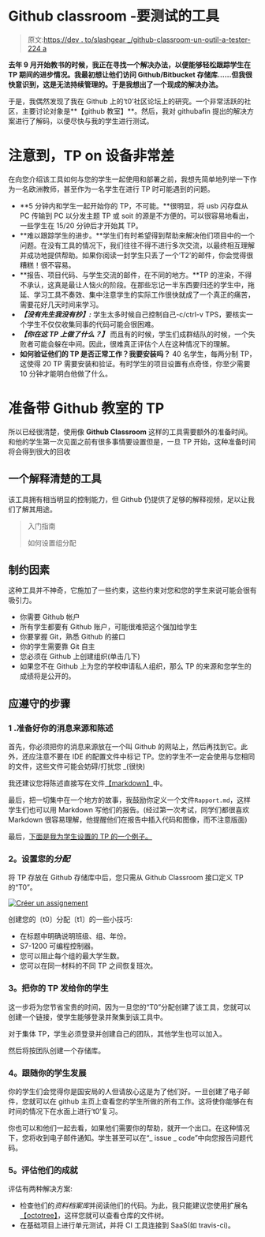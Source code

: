 # Github classroom -要测试的工具

> 原文:[https://dev . to/slashgear _/github-classroom-un-outil-a-tester-224 a](https://dev.to/slashgear_/github-classroom-un-outil-a-tester-224a)

**去年 9 月开始教书的时候，我正在寻找一个解决办法，以便能够轻松跟踪学生在 TP 期间的进步情况。我最初想让他们访问 Github/Bitbucket 存储库……但我很快意识到，这是无法持续管理的。于是我想出了一个现成的解决办法。**

于是，我偶然发现了我在 Github 上的‘t0’社区论坛上的研究。一个非常活跃的社区，主要讨论对象是**【github 教室】**。然后，我对 githubafin 提出的解决方案进行了解码，以便尽快与我的学生进行测试。

# [](#constat-en-tp-on-est-tr%C3%A8s-mal-%C3%A9quip%C3%A9)注意到，TP on 设备非常差

在向您介绍该工具如何与您的学生一起使用和部署之前，我想先简单地列举一下作为一名欧洲教师，甚至作为一名学生在进行 TP 时可能遇到的问题。

*   **5 分钟内和学生一起开始你的 TP，不可能。**很明显，将 usb 闪存盘从 PC 传输到 PC 以分发主题 TP 或 soit 的源是不方便的。可以很容易地看出，一些学生在 15/20 分钟后才开始其 TP。
*   **难以跟踪学生的进步。**学生们有时希望得到帮助来解决他们项目中的一个问题。在没有工具的情况下，我们往往不得不进行多次交流，以最终相互理解并成功地提供帮助。如果你阅读一封学生只丢了一个‘T2’的邮件，你会觉得很糟糕！很不容易。
*   **报告、项目代码、与学生交流的邮件，在不同的地方。**TP 的渲染，不得不承认，这真是最让人恼火的阶段。在那些忘记一半东西要归还的学生中，拖延、学习工具不奏效、集中注意学生的实际工作很快就成了一个真正的痛苦，需要花好几天时间来学习。
*   ***【没有先生我没有抄】:*** 学生太多时候自己控制自己-c/ctrl-v TPS，要核实一个学生不仅仅收集同事的代码可能会很困难。
*   ***【你在这 TP 上做了什么？】*** 而且有的时候，学生们成群结队的时候，一个失败者可能会躲在中间。因此，很难真正评估个人在这种情况下的理解。
*   **如何验证他们的 TP 是否正常工作？我要安装吗？** 40 名学生，每两分制 TP，这使得 20 TP 需要安装和验证。有时学生的项目设置有点奇怪，你至少需要 10 分钟才能明白他做了什么。

# [](#pr%C3%A9parer-un-tp-avec-github-classroom)准备带 Github 教室的 TP

所以已经很清楚，使用像 **Github Classroom** 这样的工具需要额外的准备时间。和他的学生第一次见面之前有很多事情要设置但是，一旦 TP 开始，这种准备时间将会得到很大的回收

## [](#un-outil-bien-expliqu%C3%A9)一个解释清楚的工具

该工具拥有相当明显的控制能力，但 Github 仍提供了足够的解释视频，足以让我们了解其用途。

> 入门指南
> 
> 如何设置组分配

## [](#les-contraintes)制约因素

这种工具并不神奇，它施加了一些约束，这些约束对您和您的学生来说可能会很有吸引力。

*   你需要 Github 帐户
*   所有学生都要有 Github 账户，可能很难把这个强加给学生
*   你要掌握 Git，熟悉 Github 的接口
*   你的学生需要靠 Git 自主
*   您必须在 Github 上创建组织(单击几下)
*   如果您不在 Github 上为您的学校申请私人组织，那么 TP 的来源和您学生的成绩将是公开的。

## [](#les-%C3%A9tapes-%C3%A0-respecter)应遵守的步骤

### [](#1-pr%C3%A9parer-vos-sources-et-votre-%C3%A9nonc%C3%A9)1 .准备好你的消息来源和陈述

首先，你必须把你的消息来源放在一个叫 Github 的网站上，然后再找到它。此外，还应注意不要在 IDE 的配置文件中标记 TP。您的学生不一定会使用与您相同的文件，这些文件可能会妨碍/打扰您 _(很快)

我还建议您将陈述直接写在文件[【markdown】](https://guides.github.com/features/mastering-markdown/)中。

最后，把一切集中在一个地方的故事，我鼓励你定义一个文件`Rapport.md`，这样学生们也可以用 Markdown 写他们的报告。(经过第一次考试，同学们都很喜欢 Markdown 很容易理解，他提醒他们在报告中插入代码和图像，而不注意版面)

最后，[下面是我为学生设置的 TP 的一个例子。](https://github.com/PolytechLyon/isi3-tp1-graph)

### [](#2-configurer-votre-assignement)2。设置您的*分配*

将 TP 存放在 Github 存储库中后，您只需从 Github Classroom 接口定义 TP 的“T0”。

 [<source type="image/webp">
<source type="image/png">
![Créer un assignement](../Images/0caa3a6c3fe754de4cf12f3b9e8857a1.png "Créer un assignement")](///static/038e52072fd39b5c797e3ffef7dc7148/720e3/create-assignement.png) 

创建您的〔t0〕分配〔t1〕的一些小技巧:

*   在标题中明确说明班级、组、年份。
*   S7-1200 可编程控制器。
*   您可以阻止每个组的最大学生数。
*   您可以在同一材料的不同 TP 之间恢复班次。

### [](#3-diffuser-votre-tp-%C3%A0-vos-%C3%A9l%C3%A8ves)3。把你的 TP 发给你的学生

这一步将为您节省宝贵的时间，因为一旦您的“T0”分配创建了该工具，您就可以创建一个链接，使学生能够登录并聚集到该工具中。

对于集体 TP，学生必须登录并创建自己的团队，其他学生也可以加入。

然后将按团队创建一个存储库。

### [](#4-suivre-vos-%C3%A9l%C3%A8ves-dans-leurs-d%C3%A9veloppements)4。跟随你的学生发展

你的学生们会觉得你是国安局的人但请放心这是为了他们好。一旦创建了电子邮件，您就可以在 github 主页上查看您的学生所做的所有工作。这将使你能够在有时间的情况下在水面上进行‘t0’复习。

你也可以和他们一起去看，如果他们需要你的帮助，就开一个出口。在这种情况下，您将收到电子邮件通知。学生甚至可以在“_ issue _ code”中向您报告问题代码。

### [](#5-%C3%A9valuer-leurs-r%C3%A9alisations)5。评估他们的成就

评估有两种解决方案:

*   检查他们的*资料档案库*并阅读他们的代码。为此，我只能建议您使用扩展名[【octotree】](https://chrome.google.com/webstore/detail/octotree/bkhaagjahfmjljalopjnoealnfndnagc)，这样您就可以查看仓库的文件树。
*   在基础项目上进行单元测试，并将 CI 工具连接到 SaaS(如 travis-ci)。